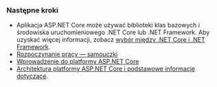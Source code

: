 ### <a name="next-steps"></a>Następne kroki

* Aplikacja ASP.NET Core może używać biblioteki klas bazowych i środowiska uruchomieniowego .NET Core lub .NET Framework. Aby uzyskać więcej informacji, zobacz [wybór między .NET Core i .NET Framework](/dotnet/articles/standard/choosing-core-framework-server).
* [Rozpoczynanie pracy — samouczki](xref:tutorials/index)
* [Wprowadzenie do platformy ASP.NET Core](xref:index) 
* [Architektura platformy ASP.NET Core i podstawowe informacje dotyczące](xref:fundamentals/index).
